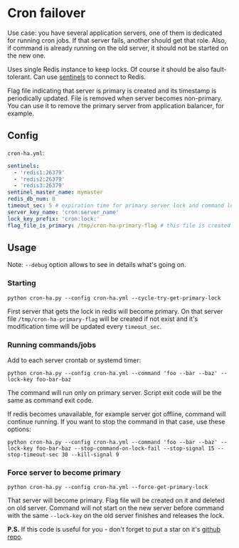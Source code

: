 # Cron failover

Use case: you have several application servers, one of them is dedicated for running cron jobs. If that server fails, another should get that role. Also, if command is already running on the old server, it should not be started on the new one.

Uses single Redis instance to keep locks. Of course it should be also fault-tolerant. Can use [sentinels](https://redis.io/topics/sentinel) to connect to Redis.

Flag file indicating that server is primary is created and its timestamp is periodically updated. File is removed when server becomes non-primary. You can use it to remove the primary server from application balancer, for example.

## Config

`cron-ha.yml`:

```yaml
sentinels:
  - 'redis1:26379'
  - 'redis2:26379'
  - 'redis3:26379'
sentinel_master_name: mymaster
redis_db_num: 0
timeout_sec: 5 # expiration time for primary server lock and command lock
server_key_name: 'cron:server_name'
lock_key_prefix: 'cron:lock:'
flag_file_is_primary: /tmp/cron-ha-primary-flag # this file is created and updated on primary server and deleted on non-primary
```

## Usage

Note: `--debug` option allows to see in details what's going on.

### Starting

`python cron-ha.py --config cron-ha.yml --cycle-try-get-primary-lock`

First server that gets the lock in redis will become primary. On that server file `/tmp/cron-ha-primary-flag` will be created if not exist and it's modification time will be updated every `timeout_sec`.

### Running commands/jobs

Add to each server crontab or systemd timer:

`python cron-ha.py --config cron-ha.yml --command 'foo --bar --baz' --lock-key foo-bar-baz`

The command will run only on primary server. Script exit code will be the same as command exit code.

If redis becomes unavailable, for example server got offline, command will continue running. If you want to stop the command in that case, use these options:

`python cron-ha.py --config cron-ha.yml --command 'foo --bar --baz' --lock-key foo-bar-baz --stop-command-on-lock-fail --stop-signal 15 --stop-timeout-sec 30 --kill-signal 9` 

### Force server to become primary

`python cron-ha.py --config cron-ha.yml --force-get-primary-lock`

That server will become primary. Flag file will be created on it and deleted on old server. Command will not start on the new server before command with the same `--lock-key` on the old server finishes and releases the lock.

**P.S.** If this code is useful for you - don't forget to put a star on it's [github repo](https://github.com/selivan/cron-failover).
